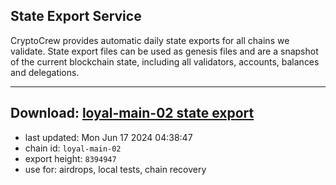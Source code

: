 ## State Export Service
CryptoCrew provides automatic daily state exports for all chains we validate. State export files can be used as genesis files and are a snapshot of the current blockchain state, including all validators, accounts, balances and delegations.

---
**Download: [loyal-main-02 state export](https://dl-eu2.ccvalidators.com/SERVICE/loyal/loyal-main-02_export_8394947.json)**
---

- last updated: Mon Jun 17 2024 04:38:47
- chain id: `loyal-main-02`
- export height: `8394947`
- use for: airdrops, local tests, chain recovery
